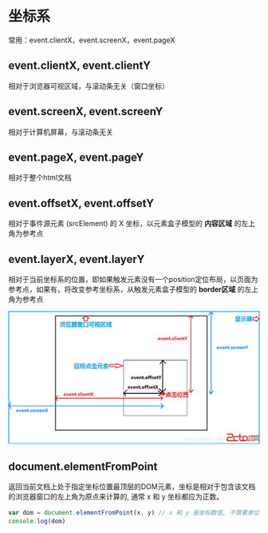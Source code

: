 # 坐标系

常用：event.clientX，event.screenX，event.pageX

## event.clientX, event.clientY

相对于浏览器可视区域，与滚动条无关（窗口坐标）

## event.screenX, event.screenY

相对于计算机屏幕，与滚动条无关

## event.pageX, event.pageY

相对于整个html文档

## event.offsetX, event.offsetY

相对于事件源元素 (srcElement) 的 X 坐标，以元素盒子模型的 **内容区域** 的左上角为参考点

## event.layerX, event.layerY

相对于当前坐标系的位置，即如果触发元素没有一个position定位布局，以页面为参考点，如果有，将改变参考坐标系，从触发元素盒子模型的 **border区域** 的左上角为参考点

![photo](./photo.png)

## document.elementFromPoint

返回当前文档上处于指定坐标位置最顶层的DOM元素，坐标是相对于包含该文档的浏览器窗口的左上角为原点来计算的, 通常 x 和 y 坐标都应为正数。

```js
var dom = document.elementFromPoint(x, y) // x 和 y 是坐标数值, 不需要单位
console.log(dom)
```

